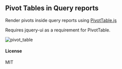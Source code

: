 ## Pivot Tables in Query reports

Render pivots inside query reports using [PivotTable.js](https://pivottable.js.org/examples/)

Requires jquery-ui as a requirement for PivotTable.

![pivot_table](https://user-images.githubusercontent.com/4676890/38766833-8f722c44-3ff5-11e8-9899-a2595834ac19.gif)

#### License

MIT
